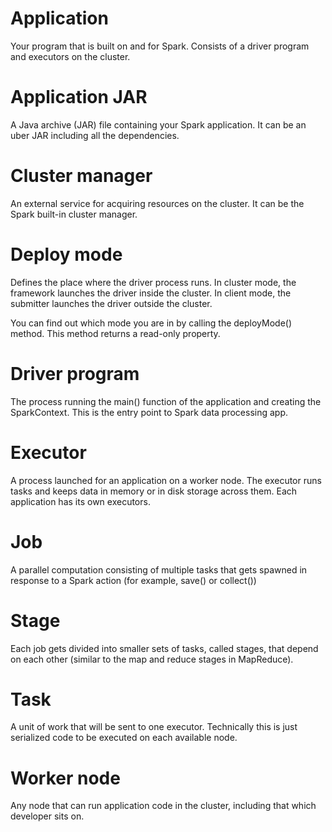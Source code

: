 ﻿# Application 
Your program that is built on and for Spark. Consists of a driver program and executors on the cluster.

# Application JAR 
A Java archive (JAR) file containing your Spark application. It can be an uber JAR including all the dependencies. 

# Cluster manager 
An external service for acquiring resources on the cluster. It can be the Spark built-in cluster manager. 

# Deploy mode 
Defines the place where the driver process runs. 
In cluster mode, the framework launches the driver inside the cluster. 
In client mode, the submitter launches the driver outside the cluster. 

You can find out which mode you are in by calling the deployMode() method. This method returns a read-only property.

# Driver program 
The process running the main() function of the application and creating the SparkContext. This is the entry point to Spark data processing app.

# Executor 
A process launched for an application on a worker node. The executor runs tasks and keeps data in memory or in disk storage across them. 
Each application has its own executors.

# Job 
A parallel computation consisting of multiple tasks that gets spawned in response to a Spark action (for example, save() or collect())

# Stage 
Each job gets divided into smaller sets of tasks, called stages, that depend on each other (similar to the map and reduce stages in MapReduce).

# Task 
A unit of work that will be sent to one executor. Technically this is just serialized code to be executed on each available node.

# Worker node 
Any node that can run application code in the cluster, including that which developer sits on. 



